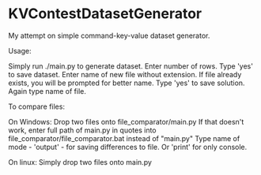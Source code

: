 # KVContestDatasetGenerator
My attempt on simple command-key-value dataset generator.

Usage:

Simply run ./main.py to generate dataset.
Enter number of rows.
Type 'yes' to save dataset.
Enter name of new file without extension.
If file already exists, you will be prompted for better name.
Type 'yes' to save solution.
Again type name of file.

To compare files:

On Windows:
Drop two files onto file_comparator/main.py
If that doesn't work, enter full path of main.py in quotes into file_comparator/file_comparator.bat instead of "main.py"
Type name of mode - 'output' - for saving differences to file.
Or 'print' for only console.

On linux:
Simply drop two files onto main.py

